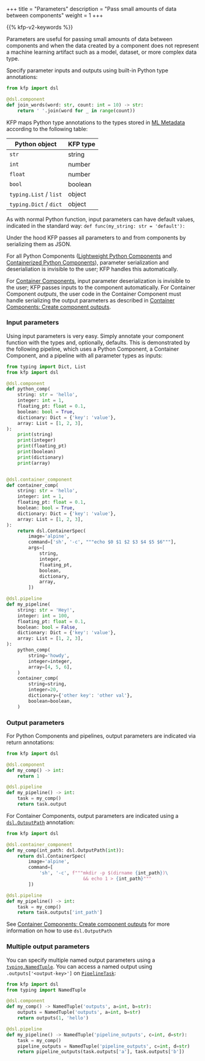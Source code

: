 +++
title = "Parameters"
description = "Pass small amounts of data between components"
weight = 1
+++

{{% kfp-v2-keywords %}}

Parameters are useful for passing small amounts of data between components and when the data created by a component does not represent a machine learning artifact such as a model, dataset, or more complex data type.

Specify parameter inputs and outputs using built-in Python type annotations:

```python
from kfp import dsl

@dsl.component
def join_words(word: str, count: int = 10) -> str:
    return ' '.join(word for _ in range(count))
```


KFP maps Python type annotations to the types stored in [ML Metadata][ml-metadata] according to the following table:

| Python object          | KFP type |
| ---------------------- | -------- |
| `str`                  | string   |
| `int`                  | number   |
| `float`                | number   |
| `bool`                 | boolean  |
| `typing.List` / `list` | object   |
| `typing.Dict` / `dict` | object   |

As with normal Python function, input parameters can have default values, indicated in the standard way: `def func(my_string: str = 'default'):` 

Under the hood KFP passes all parameters to and from components by serializing them as JSON.

For all Python Components ([Lightweight Python Components][lightweight-python-components] and [Containerized Python Components][containerized-python-components]), parameter serialization and deserialiation is invisible to the user; KFP handles this automatically.

For [Container Components][container-component], input parameter deserialization is invisible to the user; KFP passes inputs to the component automatically. For Container Component *outputs*, the user code in the Container Component must handle serializing the output parameters as described in [Container Components: Create component outputs][container-component-outputs].

### Input parameters
Using input parameters is very easy. Simply annotate your component function with the types and, optionally, defaults. This is demonstrated by the following pipeline, which uses a Python Component, a Container Component, and a pipeline with all parameter types as inputs:

<!-- TODO: document None default -->

```python
from typing import Dict, List
from kfp import dsl

@dsl.component
def python_comp(
    string: str = 'hello',
    integer: int = 1,
    floating_pt: float = 0.1,
    boolean: bool = True,
    dictionary: Dict = {'key': 'value'},
    array: List = [1, 2, 3],
):
    print(string)
    print(integer)
    print(floating_pt)
    print(boolean)
    print(dictionary)
    print(array)


@dsl.container_component
def container_comp(
    string: str = 'hello',
    integer: int = 1,
    floating_pt: float = 0.1,
    boolean: bool = True,
    dictionary: Dict = {'key': 'value'},
    array: List = [1, 2, 3],
):
    return dsl.ContainerSpec(
        image='alpine',
        command=['sh', '-c', """echo $0 $1 $2 $3 $4 $5 $6"""],
        args=[
            string,
            integer,
            floating_pt,
            boolean,
            dictionary,
            array,
        ])

@dsl.pipeline
def my_pipeline(
    string: str = 'Hey!',
    integer: int = 100,
    floating_pt: float = 0.1,
    boolean: bool = False,
    dictionary: Dict = {'key': 'value'},
    array: List = [1, 2, 3],
):
    python_comp(
        string='howdy',
        integer=integer,
        array=[4, 5, 6],
    )
    container_comp(
        string=string,
        integer=20,
        dictionary={'other key': 'other val'},
        boolean=boolean,
    )
```

### Output parameters

For Python Components and pipelines, output parameters are indicated via return annotations:

```python
from kfp import dsl

@dsl.component
def my_comp() -> int:
    return 1

@dsl.pipeline
def my_pipeline() -> int:
    task = my_comp()
    return task.output
```

For Container Components, output parameters are indicated using a [`dsl.OutputPath`][dsl-outputpath] annotation:

```python
from kfp import dsl

@dsl.container_component
def my_comp(int_path: dsl.OutputPath(int)):
    return dsl.ContainerSpec(
        image='alpine',
        command=[
            'sh', '-c', f"""mkdir -p $(dirname {int_path})\
                            && echo 1 > {int_path}"""
        ])

@dsl.pipeline
def my_pipeline() -> int:
    task = my_comp()
    return task.outputs['int_path']
```

See [Container Components: Create component outputs][container-component-outputs] for more information on how to use `dsl.OutputPath`

### Multiple output parameters
You can specify multiple named output parameters using a [`typing.NamedTuple`][typing-namedtuple]. You can access a named output using `.outputs['<output-key>']` on [`PipelineTask`][pipelinetask]:

```python
from kfp import dsl
from typing import NamedTuple

@dsl.component
def my_comp() -> NamedTuple('outputs', a=int, b=str):
    outputs = NamedTuple('outputs', a=int, b=str)
    return outputs(1, 'hello')

@dsl.pipeline
def my_pipeline() -> NamedTuple('pipeline_outputs', c=int, d=str):
    task = my_comp()
    pipeline_outputs = NamedTuple('pipeline_outputs', c=int, d=str)
    return pipeline_outputs(task.outputs['a'], task.outputs['b'])
```


[ml-metadata]: https://github.com/google/ml-metadata
[lightweight-python-components]: /docs/components/pipelines/v2/components/lightweight-python-components
[containerized-python-components]: /docs/components/pipelines/v2/components/containerized-python-components
[container-component]: /docs/components/pipelines/v2/components/container-components
[container-component-outputs]: /docs/components/pipelines/v2/components/container-components#create-component-outputs
[pipelinetask]: https://kubeflow-pipelines.readthedocs.io/en/stable/source/dsl.html#kfp.dsl.PipelineTask
[dsl-outputpath]: https://kubeflow-pipelines.readthedocs.io/en/latest/source/dsl.html#kfp.dsl.OutputPath
[ml-metadata]: https://github.com/google/ml-metadata
[typing-namedtuple]: https://docs.python.org/3/library/typing.html#typing.NamedTuple
